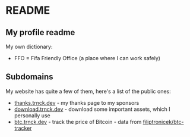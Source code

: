 # README
## My profile readme

My own dictionary:
* FFO = Fífa Friendly Office (a place where I can work safely)

## Subdomains
My website has quite a few of them, here's a list of the public ones:
* [thanks.trnck.dev](https://thanks.trnck.dev]) - my thanks page to my sponsors
* [download.trnck.dev](https://download.trnck.dev]) - download some important assets, which I personally use
* [btc.trnck.dev](https://thanks.trnck.dev]) - track the price of Bitcoin - data from [filiptronicek/btc-tracker](https://github.com/filiptronicek/btc-tracker)
